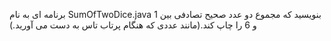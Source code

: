 برنامه ای به نام SumOfTwoDice.java بنویسید که مجموع دو عدد صحیح تصادفی بین 1 و 6 را چاپ کند.(مانند عددی که هنگام پرتاب تاس به دست می آورید.)
